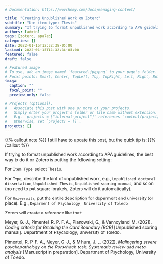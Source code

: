 ```yaml
---
# Documentation: https://wowchemy.com/docs/managing-content/

title: "Creating Unpublished Work on Zotero"
subtitle: "Use item type: Thesis"
summary: "If trying to format unpublished work according to APA guidelines, the best way to do it on Zotero is putting the using item type = Thesis"
authors: [admin]
tags: [zotero, apa7ed]
categories: []
date: 2022-01-15T12:32:38-05:00
lastmod: 2022-01-15T12:32:38-05:00
featured: false
draft: false

# Featured image
# To use, add an image named `featured.jpg/png` to your page's folder.
# Focal points: Smart, Center, TopLeft, Top, TopRight, Left, Right, BottomLeft, Bottom, BottomRight.
image:
  caption: ""
  focal_point: ""
  preview_only: false

# Projects (optional).
#   Associate this post with one or more of your projects.
#   Simply enter your project's folder or file name without extension.
#   E.g. `projects = ["internal-project"]` references `content/project/deep-learning/index.md`.
#   Otherwise, set `projects = []`.
projects: []
---
```


{{% callout note %}}
I still have to update this post, but the quick tip is:
{{% /callout %}}


If trying to format unpublished work according to APA guidelines, the best way to do it on Zotero is putting the following setting:

For `Item Type`, select `Thesis`.

For `Type`, describe the kinf of unpublished work, e.g., `Unpublished doctoral dissertation`, `Unpublished Thesis`, `Unpublished scoring manual`, and so on (no need to put square-brakets, Zotero will do it automatically).

For `University`, put the entire description for deparment and university (or place). E.g., `Deparment of Psychology, University of Toledo`

Zotero will create a reference like that:

  Meyer, G. J., Pimentel, R. P. F. A., Pianowski, G., & Vanhoyland, M. (2021). *Coding criteria for Breaking the Card Boundary (BCB)* [Unpublished scoring manual]. Department of Psychology, University of Toledo.

  Pimentel, R. P. F. A., Meyer, G. J., & Mihura, J. L. (2022). *Malingering severe psychopathology on the Rorschach task: Systematic review and meta-analysis* [Manuscript in preparation]. Department of Psychology, University of Toledo.

